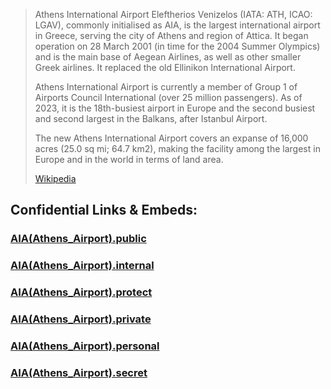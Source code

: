 
> Athens International Airport Eleftherios Venizelos (IATA: ATH, ICAO: LGAV), commonly initialised as AIA, 
> is the largest international airport in Greece, serving the city of Athens and region of Attica. 
> It began operation on 28 March 2001 (in time for the 2004 Summer Olympics) 
> and is the main base of Aegean Airlines, as well as other smaller Greek airlines. 
> It replaced the old Ellinikon International Airport.
>
> Athens International Airport is currently a member of Group 1 of Airports Council International 
> (over 25 million passengers). 
> As of 2023, it is the 18th-busiest airport in Europe 
> and the second busiest and second largest in the Balkans, after Istanbul Airport.
>
> The new Athens International Airport covers an expanse of 16,000 acres (25.0 sq mi; 64.7 km2), 
> making the facility among the largest in Europe and in the world in terms of land area.
>
> [Wikipedia](https://en.wikipedia.org/wiki/Athens%20International%20Airport) 





## Confidential Links & Embeds: 

### [AIA(Athens_Airport).public](/_public/\Earth\Continent\Europe\Europe~South\Greece\Regions-Greek\Attica\cities~Attica\AthensAIA(Athens_Airport).public.md) 

### [AIA(Athens_Airport).internal](/_internal/\Earth\Continent\Europe\Europe~South\Greece\Regions-Greek\Attica\cities~Attica\AthensAIA(Athens_Airport).internal.md) 

### [AIA(Athens_Airport).protect](/_protect/\Earth\Continent\Europe\Europe~South\Greece\Regions-Greek\Attica\cities~Attica\AthensAIA(Athens_Airport).protect.md) 

### [AIA(Athens_Airport).private](/_private/\Earth\Continent\Europe\Europe~South\Greece\Regions-Greek\Attica\cities~Attica\AthensAIA(Athens_Airport).private.md) 

### [AIA(Athens_Airport).personal](/_personal/\Earth\Continent\Europe\Europe~South\Greece\Regions-Greek\Attica\cities~Attica\AthensAIA(Athens_Airport).personal.md) 

### [AIA(Athens_Airport).secret](/_secret/\Earth\Continent\Europe\Europe~South\Greece\Regions-Greek\Attica\cities~Attica\AthensAIA(Athens_Airport).secret.md)

